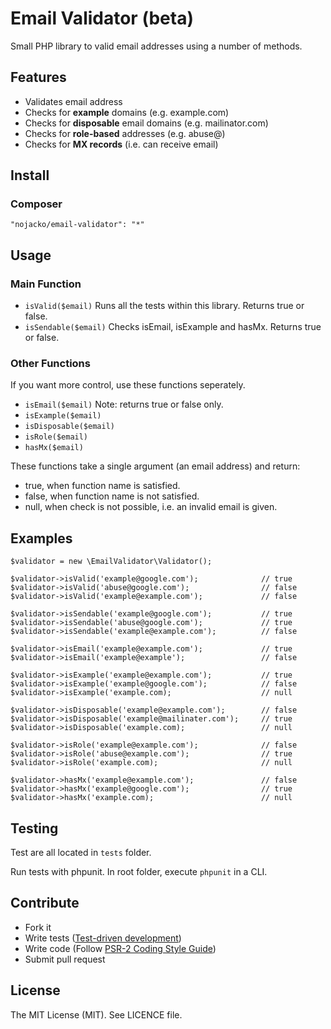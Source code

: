 # Email Validator (beta)

Small PHP library to valid email addresses using a number of methods. 

## Features

* Validates email address
* Checks for **example** domains (e.g. example.com)
* Checks for **disposable** email domains (e.g. mailinator.com)
* Checks for **role-based** addresses (e.g. abuse@)
* Checks for **MX records** (i.e. can receive email)

## Install
### Composer
```
"nojacko/email-validator": "*"
```

## Usage 
### Main Function

* ```isValid($email)``` Runs all the tests within this library. Returns true or false.
* ```isSendable($email)``` Checks isEmail, isExample and hasMx. Returns true or false.

### Other Functions
If you want more control, use these functions seperately. 

* ```isEmail($email)``` Note: returns true or false only.
* ```isExample($email)```
* ```isDisposable($email)```
* ```isRole($email)```
* ```hasMx($email)```

These functions take a single argument (an email address) and return:

* true, when function name is satisfied.
* false, when function name is not satisfied.
* null, when check is not possible, i.e. an invalid email is given.


## Examples

```
$validator = new \EmailValidator\Validator();

$validator->isValid('example@google.com');              // true
$validator->isValid('abuse@google.com');                // false
$validator->isValid('example@example.com');             // false

$validator->isSendable('example@google.com');           // true
$validator->isSendable('abuse@google.com');             // true
$validator->isSendable('example@example.com');          // false

$validator->isEmail('example@example.com');             // true
$validator->isEmail('example@example');                 // false

$validator->isExample('example@example.com');           // true
$validator->isExample('example@google.com');            // false
$validator->isExample('example.com);                    // null

$validator->isDisposable('example@example.com');        // false
$validator->isDisposable('example@mailinater.com');     // true
$validator->isDisposable('example.com);                 // null

$validator->isRole('example@example.com');              // false
$validator->isRole('abuse@example.com');                // true
$validator->isRole('example.com);                       // null

$validator->hasMx('example@example.com');               // false
$validator->hasMx('example@google.com');                // true
$validator->hasMx('example.com);                        // null
```

## Testing

Test are all located in ```tests``` folder.

Run tests with phpunit. In root folder, execute ```phpunit``` in a CLI.


## Contribute

* Fork it
* Write tests ([Test-driven development](http://en.wikipedia.org/wiki/Test-driven_development))
* Write code (Follow [PSR-2 Coding Style Guide](https://github.com/php-fig/fig-standards/blob/master/accepted/PSR-2-coding-style-guide.md))
* Submit pull request

## License

The MIT License (MIT). See LICENCE file.